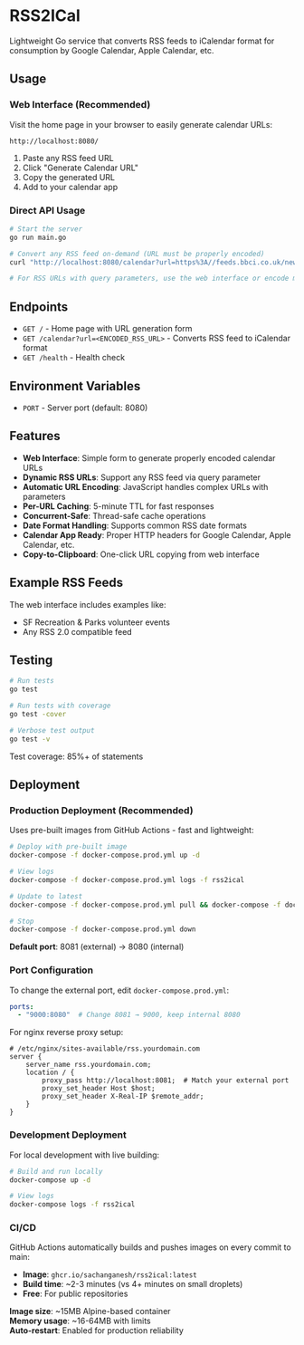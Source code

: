 # RSS2ICal

Lightweight Go service that converts RSS feeds to iCalendar format for consumption by Google Calendar, Apple Calendar, etc.

## Usage

### Web Interface (Recommended)

Visit the home page in your browser to easily generate calendar URLs:

```
http://localhost:8080/
```

1. Paste any RSS feed URL 
2. Click "Generate Calendar URL"
3. Copy the generated URL
4. Add to your calendar app

### Direct API Usage

```bash
# Start the server
go run main.go

# Convert any RSS feed on-demand (URL must be properly encoded)
curl "http://localhost:8080/calendar?url=https%3A//feeds.bbci.co.uk/news/rss.xml"

# For RSS URLs with query parameters, use the web interface or encode manually
```

## Endpoints

- `GET /` - Home page with URL generation form
- `GET /calendar?url=<ENCODED_RSS_URL>` - Converts RSS feed to iCalendar format
- `GET /health` - Health check

## Environment Variables

- `PORT` - Server port (default: 8080)

## Features

- **Web Interface**: Simple form to generate properly encoded calendar URLs
- **Dynamic RSS URLs**: Support any RSS feed via query parameter
- **Automatic URL Encoding**: JavaScript handles complex URLs with parameters
- **Per-URL Caching**: 5-minute TTL for fast responses
- **Concurrent-Safe**: Thread-safe cache operations
- **Date Format Handling**: Supports common RSS date formats
- **Calendar App Ready**: Proper HTTP headers for Google Calendar, Apple Calendar, etc.
- **Copy-to-Clipboard**: One-click URL copying from web interface

## Example RSS Feeds

The web interface includes examples like:
- SF Recreation & Parks volunteer events
- Any RSS 2.0 compatible feed 

## Testing

```bash
# Run tests
go test

# Run tests with coverage
go test -cover

# Verbose test output
go test -v
```

Test coverage: 85%+ of statements

## Deployment

### Production Deployment (Recommended)

Uses pre-built images from GitHub Actions - fast and lightweight:

```bash
# Deploy with pre-built image
docker-compose -f docker-compose.prod.yml up -d

# View logs
docker-compose -f docker-compose.prod.yml logs -f rss2ical

# Update to latest
docker-compose -f docker-compose.prod.yml pull && docker-compose -f docker-compose.prod.yml up -d

# Stop
docker-compose -f docker-compose.prod.yml down
```

**Default port**: 8081 (external) → 8080 (internal)

### Port Configuration

To change the external port, edit `docker-compose.prod.yml`:
```yaml
ports:
  - "9000:8080"  # Change 8081 → 9000, keep internal 8080
```

For nginx reverse proxy setup:
```nginx
# /etc/nginx/sites-available/rss.yourdomain.com
server {
    server_name rss.yourdomain.com;
    location / {
        proxy_pass http://localhost:8081;  # Match your external port
        proxy_set_header Host $host;
        proxy_set_header X-Real-IP $remote_addr;
    }
}
```

### Development Deployment

For local development with live building:

```bash
# Build and run locally
docker-compose up -d

# View logs
docker-compose logs -f rss2ical
```

### CI/CD

GitHub Actions automatically builds and pushes images on every commit to main:
- **Image**: `ghcr.io/sachanganesh/rss2ical:latest`
- **Build time**: ~2-3 minutes (vs 4+ minutes on small droplets)
- **Free**: For public repositories

**Image size**: ~15MB Alpine-based container  
**Memory usage**: ~16-64MB with limits  
**Auto-restart**: Enabled for production reliability 